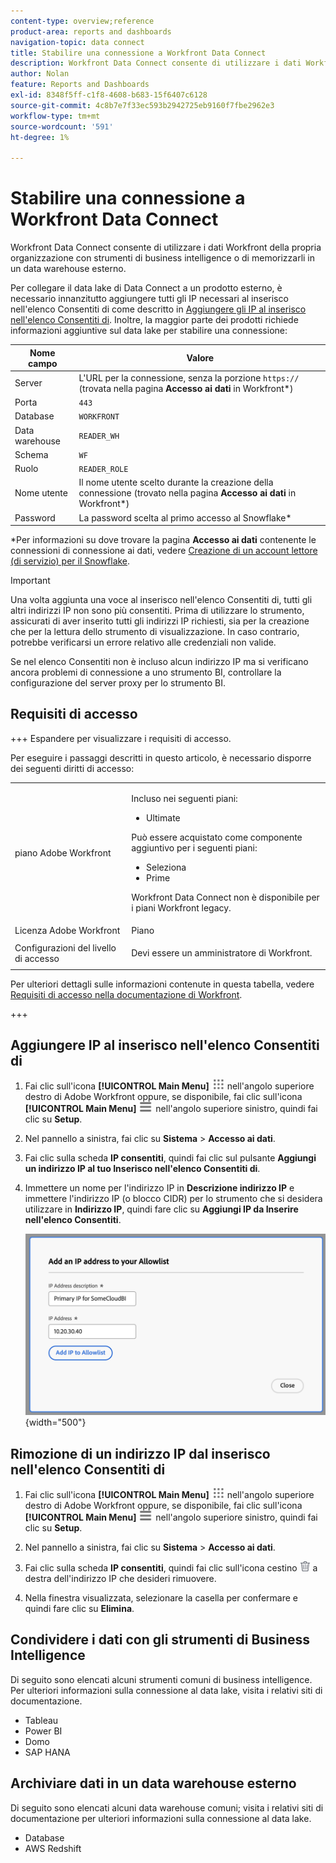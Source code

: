```yaml
---
content-type: overview;reference
product-area: reports and dashboards
navigation-topic: data connect
title: Stabilire una connessione a Workfront Data Connect
description: Workfront Data Connect consente di utilizzare i dati Workfront della propria organizzazione con strumenti di business intelligence o di memorizzarli in un data warehouse esterno.
author: Nolan
feature: Reports and Dashboards
exl-id: 8348f5ff-c1f8-4608-b683-15f6407c6128
source-git-commit: 4c8b7e7f33ec593b2942725eb9160f7fbe2962e3
workflow-type: tm+mt
source-wordcount: '591'
ht-degree: 1%

---
```


# Stabilire una connessione a Workfront Data Connect

Workfront Data Connect consente di utilizzare i dati Workfront della propria organizzazione con strumenti di business intelligence o di memorizzarli in un data warehouse esterno.

Per collegare il data lake di Data Connect a un prodotto esterno, è necessario innanzitutto aggiungere tutti gli IP necessari al inserisco nell&#39;elenco Consentiti di come descritto in [Aggiungere gli IP al inserisco nell&#39;elenco Consentiti di](#add-ips-to-the-allowlist). Inoltre, la maggior parte dei prodotti richiede informazioni aggiuntive sul data lake per stabilire una connessione:

| Nome campo | Valore |
|---------------|-------------|
| Server | L&#39;URL per la connessione, senza la porzione `https://` (trovata nella pagina **Accesso ai dati** in Workfront*) |
| Porta | `443` |
| Database | `WORKFRONT` |
| Data warehouse | `READER_WH` |
| Schema | `WF` |
| Ruolo | `READER_ROLE` |
| Nome utente | Il nome utente scelto durante la creazione della connessione (trovato nella pagina **Accesso ai dati** in Workfront*) |
| Password | La password scelta al primo accesso al Snowflake* |

*Per informazioni su dove trovare la pagina **Accesso ai dati** contenente le connessioni di connessione ai dati, vedere [Creazione di un account lettore (di servizio) per il Snowflake](/help/quicksilver/reports-and-dashboards/data-lake/create-a-reader-account.md).

>[!IMPORTANT]
>
>Una volta aggiunta una voce al inserisco nell&#39;elenco Consentiti di, tutti gli altri indirizzi IP non sono più consentiti. Prima di utilizzare lo strumento, assicurati di aver inserito tutti gli indirizzi IP richiesti, sia per la creazione che per la lettura dello strumento di visualizzazione. In caso contrario, potrebbe verificarsi un errore relativo alle credenziali non valide.
>
>Se nel elenco Consentiti non è incluso alcun indirizzo IP ma si verificano ancora problemi di connessione a uno strumento BI, controllare la configurazione del server proxy per lo strumento BI.

## Requisiti di accesso

+++ Espandere per visualizzare i requisiti di accesso.

Per eseguire i passaggi descritti in questo articolo, è necessario disporre dei seguenti diritti di accesso:

<table style="table-layout:auto"> 
 <col> 
 <col> 
 <tbody> 
  <tr> 
   <td role="rowheader">piano Adobe Workfront</td> 
   <td><p>Incluso nei seguenti piani:</p>
    <ul>
        <li>Ultimate</li> 
    </ul>    
   <p>Può essere acquistato come componente aggiuntivo per i seguenti piani:</p> 
    <ul>
        <li>Seleziona</li> 
        <li>Prime</li>
    </ul> 
    <p>Workfront Data Connect non è disponibile per i piani Workfront legacy.</p> 
   </td> </td> 
  </tr> 
  <tr> 
   <td role="rowheader">Licenza Adobe Workfront</td> 
   <td>Piano</td> 
  </tr> 
  <tr> 
   <td role="rowheader">Configurazioni del livello di accesso</td> 
   <td> <p>Devi essere un amministratore di Workfront.</p></td> 
  </tr> 
 </tbody> 
</table>

Per ulteriori dettagli sulle informazioni contenute in questa tabella, vedere [Requisiti di accesso nella documentazione di Workfront](/help/quicksilver/administration-and-setup/add-users/access-levels-and-object-permissions/access-level-requirements-in-documentation.md).

+++

## Aggiungere IP al inserisco nell&#39;elenco Consentiti di

1. Fai clic sull&#39;icona **[!UICONTROL Main Menu]** ![Main Menu](/help/_includes/assets/main-menu-icon.png) nell&#39;angolo superiore destro di Adobe Workfront oppure, se disponibile, fai clic sull&#39;icona **[!UICONTROL Main Menu]** ![Main Menu](/help/_includes/assets/main-menu-icon-left-nav.png) nell&#39;angolo superiore sinistro, quindi fai clic su **Setup**.

1. Nel pannello a sinistra, fai clic su **Sistema** > **Accesso ai dati**.

1. Fai clic sulla scheda **IP consentiti**, quindi fai clic sul pulsante **Aggiungi un indirizzo IP al tuo Inserisco nell&#39;elenco Consentiti di**.

1. Immettere un nome per l&#39;indirizzo IP in **Descrizione indirizzo IP** e immettere l&#39;indirizzo IP (o blocco CIDR) per lo strumento che si desidera utilizzare in **Indirizzo IP**, quindi fare clic su **Aggiungi IP da Inserire nell&#39;elenco Consentiti**.

   ![Aggiungi indirizzo IP](/help/quicksilver/reports-and-dashboards/data-lake/assets/add-IP-allowlist.png) {width="500"}

## Rimozione di un indirizzo IP dal inserisco nell&#39;elenco Consentiti di

1. Fai clic sull&#39;icona **[!UICONTROL Main Menu]** ![Main Menu](/help/_includes/assets/main-menu-icon.png) nell&#39;angolo superiore destro di Adobe Workfront oppure, se disponibile, fai clic sull&#39;icona **[!UICONTROL Main Menu]** ![Main Menu](/help/_includes/assets/main-menu-icon-left-nav.png) nell&#39;angolo superiore sinistro, quindi fai clic su **Setup**.

1. Nel pannello a sinistra, fai clic su **Sistema** > **Accesso ai dati**.

1. Fai clic sulla scheda **IP consentiti**, quindi fai clic sull&#39;icona cestino ![icona Elimina](/help/quicksilver/reports-and-dashboards/data-lake/assets/delete.png) a destra dell&#39;indirizzo IP che desideri rimuovere.

1. Nella finestra visualizzata, selezionare la casella per confermare e quindi fare clic su **Elimina**.

## Condividere i dati con gli strumenti di Business Intelligence

Di seguito sono elencati alcuni strumenti comuni di business intelligence. Per ulteriori informazioni sulla connessione al data lake, visita i relativi siti di documentazione.

* Tableau
* Power BI
* Domo
* SAP HANA

## Archiviare dati in un data warehouse esterno

Di seguito sono elencati alcuni data warehouse comuni; visita i relativi siti di documentazione per ulteriori informazioni sulla connessione al data lake.

* Database
* AWS Redshift
